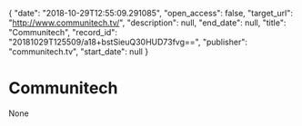 {
  "date": "2018-10-29T12:55:09.291085", 
  "open_access": false, 
  "target_url": "http://www.communitech.tv/", 
  "description": null, 
  "end_date": null, 
  "title": "Communitech", 
  "record_id": "20181029T125509/a18+bstSieuQ30HUD73fvg==", 
  "publisher": "communitech.tv", 
  "start_date": null
}

# Communitech

None